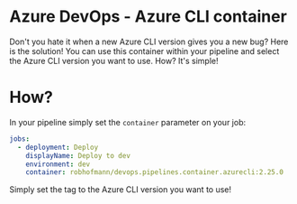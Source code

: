 # Azure DevOps - Azure CLI container
Don't you hate it when a new Azure CLI version gives you a new bug? Here is the solution! You can use this container within your pipeline and select the Azure CLI version you want to use. How? It's simple!

# How?
In your pipeline simply set the `container` parameter on your job:
```yaml
jobs:
  - deployment: Deploy
    displayName: Deploy to dev
    environment: dev
    container: robhofmann/devops.pipelines.container.azurecli:2.25.0
```
Simply set the tag to the Azure CLI version you want to use!
